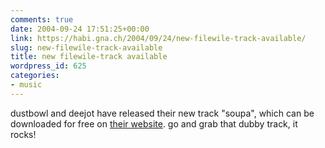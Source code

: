 ```yaml
---
comments: true
date: 2004-09-24 17:51:25+00:00
link: https://habi.gna.ch/2004/09/24/new-filewile-track-available/
slug: new-filewile-track-available
title: new filewile-track available
wordpress_id: 625
categories:
- music
---
```


dustbowl and deejot have released their new track "soupa", which can be downloaded for free on [their website](http://www.filewile.com). go and grab that dubby track, it rocks!
